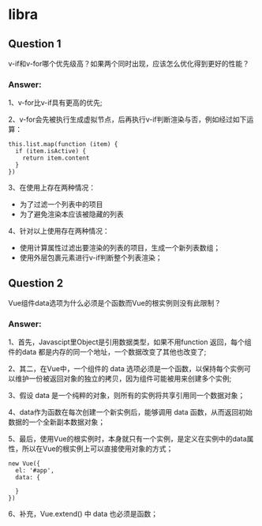 # libra

## Question 1
v-if和v-for哪个优先级高？如果两个同时出现，应该怎么优化得到更好的性能？

### Answer: 
1、v-for比v-if具有更高的优先;

2、v-for会先被执行生成虚拟节点，后再执行v-if判断渲染与否，例如经过如下运算：
```
this.list.map(function (item) {
  if (item.isActive) {
    return item.content
  }
})
```

3、在使用上存在两种情况：
- 为了过滤一个列表中的项目
- 为了避免渲染本应该被隐藏的列表

4、针对以上使用存在两种情况：
- 使用计算属性过滤出要渲染的列表的项目，生成一个新列表数组；
- 使用外层包裹元素进行v-if判断整个列表渲染；

## Question 2 
Vue组件data选项为什么必须是个函数而Vue的根实例则没有此限制？

### Answer: 
1、首先，Javascipt里Object是引用数据类型，如果不用function 返回，每个组件的data 都是内存的同一个地址，一个数据改变了其他也改变了;

2、其二，在Vue中，一个组件的 data 选项必须是一个函数，以保持每个实例可以维护一份被返回对象的独立的拷贝，因为组件可能被用来创建多个实例;

3、假设 data 是一个纯粹的对象，则所有的实例将共享引用同一个数据对象；

4、data作为函数在每次创建一个新实例后，能够调用 data 函数，从而返回初始数据的一个全新副本数据对象；

5、最后，使用Vue的根实例时，本身就只有一个实例，是定义在实例中的data属性，所以在Vue的根实例上可以直接使用对象的方式；
```
new Vue({
  el: '#app',
  data: {

  }
})
```

6、补充，Vue.extend() 中 data 也必须是函数；